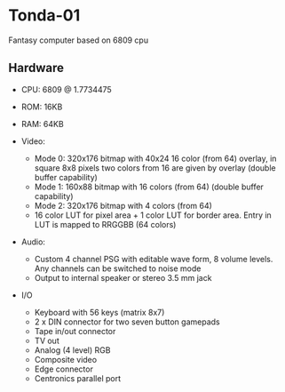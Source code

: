 # Tonda-01
Fantasy computer based on 6809 cpu

## Hardware

* CPU: 6809 @ 1.7734475 
* ROM: 16KB
* RAM: 64KB
* Video: 
  * Mode 0: 320x176 bitmap with 40x24 16 color (from 64) overlay, in square 8x8 pixels two colors from 16 are given by overlay (double buffer capability)
  * Mode 1: 160x88 bitmap  with 16 colors (from 64) (double buffer capability)
  * Mode 2: 320x176 bitmap with 4 colors (from 64)
  * 16 color LUT for pixel area + 1 color LUT for border area. Entry in LUT is mapped to RRGGBB (64 colors) 

* Audio:
  * Custom 4 channel PSG with editable wave form, 8 volume levels. Any channels can be switched to noise mode
  * Output to internal speaker or stereo 3.5 mm jack
* I/O
  * Keyboard with 56 keys (matrix 8x7)
  * 2 x DIN connector for two seven button gamepads 
  * Tape in/out connector
  * TV out 
  * Analog (4 level) RGB
  * Composite video
  * Edge connector
  * Centronics parallel port  
  




